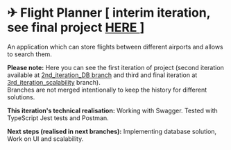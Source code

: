 # ✈ Flight Planner [ interim iteration, see final project [HERE ](https://github.com/girtsva/flight-planner/tree/3rd_iteration_scalability)]
An application which can store flights between different airports and allows to search them.

**Please note:** Here you can see the first iteration of project (second iteration available at [2nd_iteration_DB branch]() and third and final iteration at [3rd_iteration_scalability](https://github.com/girtsva/flight-planner/tree/3rd_iteration_scalability) branch).  
Branches are not merged intentionally to keep the history for different solutions.

**This iteration's technical realisation:** Working with Swagger. Tested with TypeScript Jest tests and Postman.

**Next steps (realised in next branches):** Implementing database solution, Work on UI and scalability.
